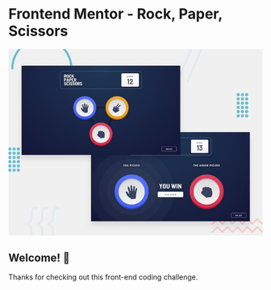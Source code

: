 # Frontend Mentor - Rock, Paper, Scissors

![Design preview for the Rock, Paper, Scissors coding challenge](./design/design/desktop-preview.jpg)

## Welcome! 👋

Thanks for checking out this front-end coding challenge.
